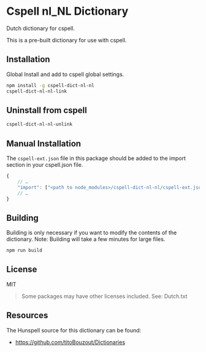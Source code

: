 # Cspell nl_NL Dictionary

Dutch dictionary for cspell.

This is a pre-built dictionary for use with cspell.

## Installation

Global Install and add to cspell global settings.

```sh
npm install -g cspell-dict-nl-nl
cspell-dict-nl-nl-link
```

## Uninstall from cspell

```sh
cspell-dict-nl-nl-unlink
```

## Manual Installation

The `cspell-ext.json` file in this package should be added to the import section in your cspell.json file.

```javascript
{
    // …
    "import": ["<path to node_modules>/cspell-dict-nl-nl/cspell-ext.json"],
    // …
}
```

## Building

Building is only necessary if you want to modify the contents of the dictionary.  Note: Building will take a few minutes for large files.

```sh
npm run build
```

## License

MIT
> Some packages may have other licenses included.
See: Dutch.txt

## Resources

The Hunspell source for this dictionary can be found:

* https://github.com/titoBouzout/Dictionaries
